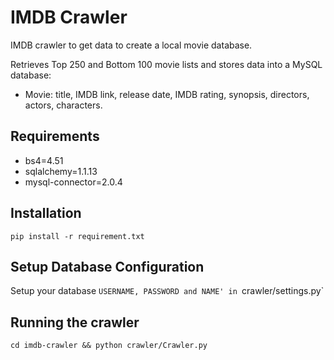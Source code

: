 IMDB Crawler
===========

IMDB crawler to get data to create a local movie database.

Retrieves Top 250 and Bottom 100 movie lists and stores data into a MySQL database:
- Movie: title, IMDB link, release date, IMDB rating, synopsis, directors,  actors, characters.

## Requirements
- bs4=4.51
- sqlalchemy=1.1.13
- mysql-connector=2.0.4

## Installation
`pip install -r requirement.txt`

## Setup Database Configuration
Setup your database `USERNAME, PASSWORD and NAME' in `crawler/settings.py`

## Running the crawler
`cd imdb-crawler && python crawler/Crawler.py`
